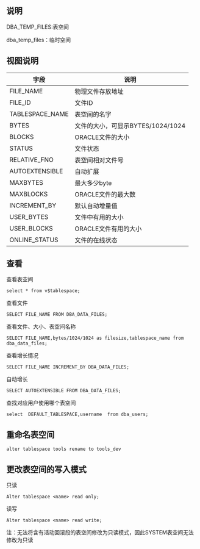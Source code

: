 ## 说明

DBA_TEMP_FILES:表空间

dba_temp_files：临时空间

## 视图说明

| 字段            | 说明                              |
| --------------- | --------------------------------- |
| FILE_NAME       | 物理文件存放地址                  |
| FILE_ID         | 文件ID                            |
| TABLESPACE_NAME | 表空间的名字                      |
| BYTES           | 文件的大小，可显示BYTES/1024/1024 |
| BLOCKS          | ORACLE文件的大小                  |
| STATUS          | 文件状态                          |
| RELATIVE_FNO    | 表空间相对文件号                  |
| AUTOEXTENSIBLE  | 自动扩展                          |
| MAXBYTES        | 最大多少byte                      |
| MAXBLOCKS       | ORACLE文件的最大数                |
| INCREMENT_BY    | 默认自动增量值                    |
| USER_BYTES      | 文件中有用的大小                  |
| USER_BLOCKS     | ORACLE文件有用的大小              |
| ONLINE_STATUS   | 文件的在线状态                    |

## 查看

查看表空间

```
select * from v$tablespace;
```

查看文件

```
SELECT FILE_NAME FROM DBA_DATA_FILES;
```

查看文件、大小、表空间名称

```
SELECT FILE_NAME,bytes/1024/1024 as filesize,tablespace_name from dba_data_files;
```

查看增长情况

```
SELECT FILE_NAME INCREMENT_BY DBA_DATA_FILES;
```

自动增长

```
SELECT AUTOEXTENSIBLE FROM DBA_DATA_FILES;
```

查找对应用户使用哪个表空间

```
select  DEFAULT_TABLESPACE,username  from dba_users;
```

## 重命名表空间

```
alter tablespace tools rename to tools_dev
```



## 更改表空间的写入模式

只读

```
Alter tablespace <name> read only;
```

读写

```
Alter tablespace <name> read write;
```

注：无法将含有活动回滚段的表空间修改为只读模式，因此SYSTEM表空间无法修改为只读

